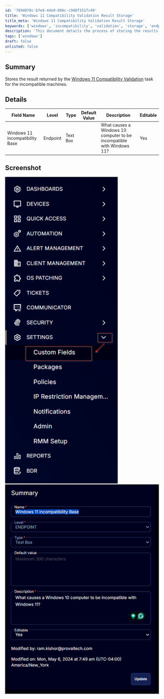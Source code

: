 ```yaml
---
id: '7894870c-b7e8-44e0-806c-c948f151fc49'
title: 'Windows 11 Compatibility Validation Result Storage'
title_meta: 'Windows 11 Compatibility Validation Result Storage'
keywords: ['windows', 'incompatibility', 'validation', 'storage', 'endpoint']
description: 'This document details the process of storing the results from the Windows 11 Compatibility Validation task specifically for machines that are deemed incompatible with Windows 11. It includes a description of the fields involved, their types, and editable options, along with illustrative screenshots.'
tags: ['windows']
draft: false
unlisted: false
---
```

## Summary

Stores the result returned by the [Windows 11 Compatibility Validation](<../tasks/Windows 11 Compatibility Validation.md>) task for the incompatible machines.

## Details

| Field Name                            | Level    | Type      | Default Value | Description                                                            | Editable |
|---------------------------------------|----------|-----------|---------------|------------------------------------------------------------------------|----------|
| Windows 11 incompatibility Base       | Endpoint | Text Box  |               | What causes a Windows 10 computer to be incompatible with Windows 11? | Yes      |

## Screenshot

![Screenshot 1](../../../static/img/Endpoint---Windows-11-incompatibility-Base/image_1.png)  
![Screenshot 2](../../../static/img/Endpoint---Windows-11-incompatibility-Base/image_2.png)













